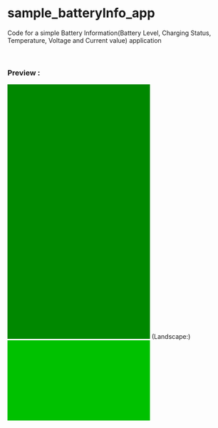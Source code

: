 # sample_batteryInfo_app
Code for a simple Battery Information(Battery Level, Charging Status, Temperature, Voltage and Current value) application


&nbsp;
### Preview : 
![Preview](appExampleP.gif?s=90)
(Landscape:)
![Preview1](appExampleL.gif?s=90)
